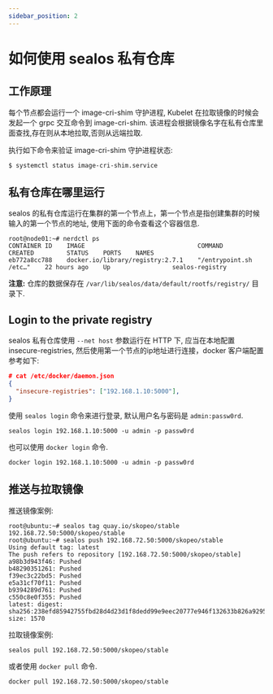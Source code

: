 ```yaml
---
sidebar_position: 2
---
```


# 如何使用 sealos 私有仓库

## 工作原理

每个节点都会运行一个 image-cri-shim 守护进程, Kubelet 在拉取镜像的时候会发起一个 grpc 交互命令到 image-cri-shim. 该进程会根据镜像名字在私有仓库里面查找,存在则从本地拉取,否则从远端拉取.

执行如下命令来验证 image-cri-shim 守护进程状态:

```shell
$ systemctl status image-cri-shim.service 
```

## 私有仓库在哪里运行

sealos 的私有仓库运行在集群的第一个节点上，第一个节点是指创建集群的时候输入的第一个节点的地址, 使用下面的命令查看这个容器信息.

```shell
root@node01:~# nerdctl ps
CONTAINER ID    IMAGE                               COMMAND                   CREATED         STATUS    PORTS    NAMES
eb772a8cc788    docker.io/library/registry:2.7.1    "/entrypoint.sh /etc…"    22 hours ago    Up                 sealos-registry 
```

**注意:** 仓库的数据保存在 `/var/lib/sealos/data/default/rootfs/registry/` 目录下.

## Login to the private registry

sealos 私有仓库使用 `--net host` 参数运行在 HTTP 下, 应当在本地配置 insecure-registries, 然后使用第一个节点的ip地址进行连接，docker 客户端配置参考如下:

```json
# cat /etc/docker/daemon.json 
{
  "insecure-registries": ["192.168.1.10:5000"],
}
```

使用 `sealos login` 命令来进行登录, 默认用户名与密码是 `admin:passw0rd`.

```shell
sealos login 192.168.1.10:5000 -u admin -p passw0rd
```

也可以使用 `docker login` 命令.

```shell
docker login 192.168.1.10:5000 -u admin -p passw0rd 
```

## 推送与拉取镜像

推送镜像案例:
```shell
root@ubuntu:~# sealos tag quay.io/skopeo/stable 192.168.72.50:5000/skopeo/stable
root@ubuntu:~# sealos push 192.168.72.50:5000/skopeo/stable
Using default tag: latest
The push refers to repository [192.168.72.50:5000/skopeo/stable]
a98b3d943f46: Pushed 
b48290351261: Pushed 
f39ec3c22bd5: Pushed 
e5a31cf70f11: Pushed 
b9394289d761: Pushed 
c550c8e0f355: Pushed 
latest: digest: sha256:238efd85942755fbd28d4d23d1f8dedd99e9eec20777e946f132633b826a9295 size: 1570
```

拉取镜像案例:

```shell
sealos pull 192.168.72.50:5000/skopeo/stable
```

或者使用 `docker pull` 命令.

```shell
docker pull 192.168.72.50:5000/skopeo/stable
```